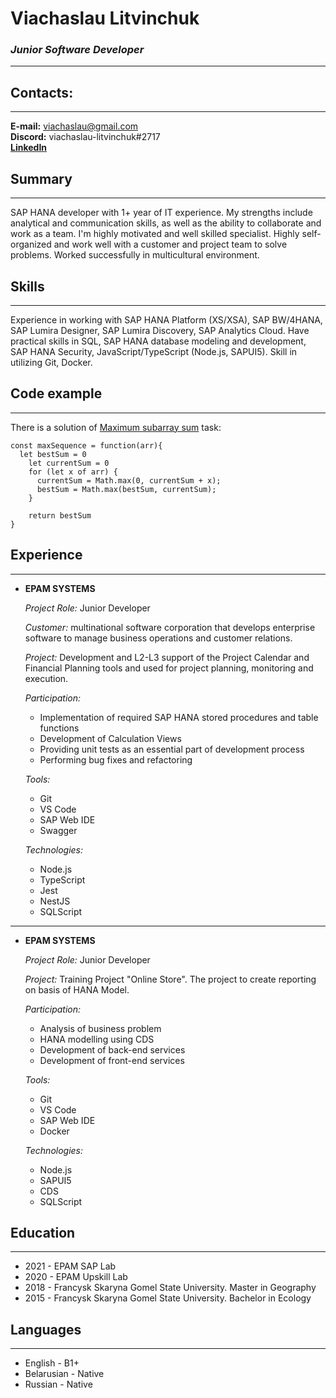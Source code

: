 # **Viachaslau Litvinchuk**
### *Junior Software Developer*
---
## **Contacts**:
---
**E-mail:** viachaslau@gmail.com\
**Discord:** viachaslau-litvinchuk#2717\
[**LinkedIn**](https://www.linkedin.com/in/viachaslau-litvinchuk-100161206/)  
  
## **Summary**
---
SAP HANA developer with 1+ year of IT experience.
My strengths include analytical and communication skills, as well as the ability to collaborate and work as a team. I'm highly motivated and well skilled specialist. Highly self-organized and work well with a customer and project team to solve problems.
Worked successfully in multicultural environment.
  
## **Skills**
---
Experience in working with SAP HANA Platform (XS/XSA), SAP BW/4HANA, SAP Lumira Designer, SAP Lumira Discovery, SAP Analytics Cloud.
Have practical skills in SQL, SAP HANA database modeling and development, SAP HANA Security, JavaScript/TypeScript (Node.js, SAPUI5).
Skill in utilizing Git, Docker.
  
## **Code example**
---
There is a solution of [Maximum subarray sum](https://www.codewars.com/kata/54521e9ec8e60bc4de000d6c/train/javascript) task:
```
const maxSequence = function(arr){
  let bestSum = 0
    let currentSum = 0
    for (let x of arr) {
      currentSum = Math.max(0, currentSum + x);
      bestSum = Math.max(bestSum, currentSum);
    }
        
    return bestSum
}
```
  
## **Experience**
---
* **EPAM SYSTEMS**  
   
  _Project Role:_ Junior Developer
  
  _Customer:_ multinational software corporation that develops enterprise software to manage business operations and customer relations.  
  
  _Project:_ Development and L2-L3 support of the Project Calendar and Financial Planning tools  and used for project planning, monitoring and execution.  
  
  _Participation:_ 
  - Implementation of required SAP HANA stored procedures and table functions
  - Development of Calculation Views
  - Providing unit tests as an essential part of development process
  - Performing bug fixes and refactoring  
  
  _Tools:_ 
  - Git
  - VS Code
  - SAP Web IDE
  - Swagger  
  
  _Technologies:_
  - Node.js
  - TypeScript
  - Jest
  - NestJS
  - SQLScript 
*** 
* **EPAM SYSTEMS** 

  _Project Role:_ Junior Developer  
    
  _Project:_ Training Project "Online Store". The project to create reporting on basis of HANA Model.  
    
  _Participation:_ 
  - Analysis of business problem
  - HANA modelling using CDS
  - Development of back-end services
  - Development of front-end services  
    
  _Tools:_
  - Git
  - VS Code
  - SAP Web IDE 
  - Docker  
    
  _Technologies:_
  - Node.js
  - SAPUI5
  - CDS
  - SQLScript  
  
## **Education**
---
  - 2021 - EPAM SAP Lab
  - 2020 - EPAM Upskill Lab
  - 2018 - Francysk Skaryna Gomel State University. Master in Geography
  - 2015 - Francysk Skaryna Gomel State University. Bachelor in Ecology
  
## **Languages**
---
- English - B1+
- Belarusian - Native
- Russian - Native
 